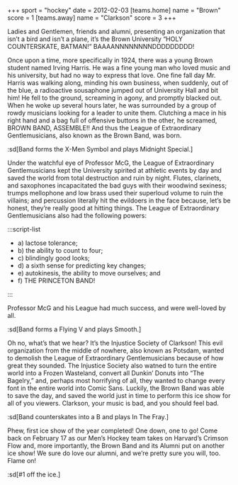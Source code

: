 +++
sport = "hockey"
date = 2012-02-03
[teams.home]
name = "Brown"
score = 1
[teams.away]
name = "Clarkson"
score = 3
+++

Ladies and Gentlemen, friends and alumni, presenting an organization that isn’t a bird and isn’t a plane, it’s the Brown University “HOLY COUNTERSKATE, BATMAN!” BAAAANNNNNNNNDDDDDDDDD!

Once upon a time, more specifically in 1924, there was a young Brown student named Irving Harris. He was a fine young man who loved music and his university, but had no way to express that love. One fine fall day Mr. Harris was walking along, minding his own business, when suddenly, out of the blue, a radioactive sousaphone jumped out of University Hall and bit him! He fell to the ground, screaming in agony, and promptly blacked out. When he woke up several hours later, he was surrounded by a group of rowdy musicians looking for a leader to unite them. Clutching a mace in his right hand and a bag full of offensive buttons in the other, he screamed, BROWN BAND, ASSEMBLE!! And thus the League of Extraordinary Gentlemusicians, also known as the Brown Band, was born.

:sd[Band forms the X-Men Symbol and plays Midnight Special.]

Under the watchful eye of Professor McG, the League of Extraordinary Gentlemusicians kept the University spirited at athletic events by day and saved the world from total destruction and ruin by night. Flutes, clarinets, and saxophones incapacitated the bad guys with their woodwind sexiness; trumps mellophone and low brass used their superloud volume to ruin the villains; and percussion literally hit the evildoers in the face because, let’s be honest, they’re really good at hitting things. The League of Extraordinary Gentlemusicians also had the following powers:

:::script-list

- a) lactose tolerance;
- b) the ability to count to four;
- c) blindingly good looks;
- d) a sixth sense for predicting key changes;
- e) autokinesis, the ability to move ourselves; and
- f) THE PRINCETON BAND!

:::

Professor McG and his League had much success, and were well-loved by all.

:sd[Band forms a Flying V and plays Smooth.]

Oh no, what’s that we hear? It’s the Injustice Society of Clarkson! This evil organization from the middle of nowhere, also known as Potsdam, wanted to demolish the League of Extraordinary Gentlemusicians because of how great they sounded. The Injustice Society also watned to turn the entire world into a Frozen Wasteland, convert all Dunkin’ Donuts into “The Bagelry,” and, perhaps most horrifying of all, they wanted to change every font in the entire world into Comic Sans. Luckily, the Brown Band was able to save the day, and saved the world just in time to perform this ice show for all of you viewers. Clarkson, your music is bad, and you should feel bad.

:sd[Band counterskates into a B and plays In The Fray.]

Phew, first ice show of the year completed! One down, one to go! Come back on February 17 as our Men’s Hockey team takes on Harvard’s Crimson Flow and, more importantly, the Brown Band and its Alumni put on another ice show! We sure do love our alumni, and we’re pretty sure you will, too. Flame on!

:sd[#1 off the ice.]
